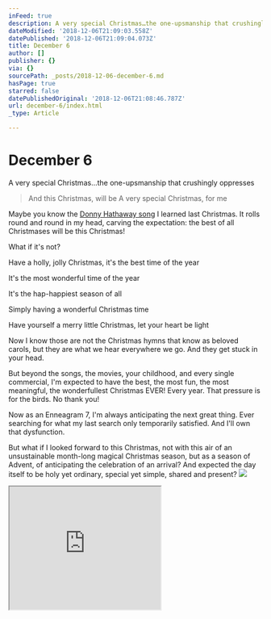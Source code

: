 ```yaml
---
inFeed: true
description: A very special Christmas…the one-upsmanship that crushingly oppresses
dateModified: '2018-12-06T21:09:03.558Z'
datePublished: '2018-12-06T21:09:04.073Z'
title: December 6
author: []
publisher: {}
via: {}
sourcePath: _posts/2018-12-06-december-6.md
hasPage: true
starred: false
datePublishedOriginal: '2018-12-06T21:08:46.787Z'
url: december-6/index.html
_type: Article

---
```

# December 6

A very special Christmas...the one-upsmanship that crushingly oppresses

> And this Christmas, will be 
> A very special Christmas, for me

Maybe you know the [Donny Hathaway song][0] I learned last Christmas. It rolls round and round in my head, carving the expectation: the best of all Christmases will be this Christmas!

What if it's not?

Have a holly, jolly Christmas, it's the best time of the year

It's the most wonderful time of the year

It's the hap-happiest season of all

Simply having a wonderful Christmas time

Have yourself a merry little Christmas, let your heart be light

Now I know those are not the Christmas hymns that know as beloved carols, but they are what we hear everywhere we go. And they get stuck in your head.

But beyond the songs, the movies, your childhood, and every single commercial, I'm expected to have the best, the most fun, the most meaningful, the wonderfullest Christmas EVER! Every year. That pressure is for the birds. No thank you!

Now as an Enneagram 7, I'm always anticipating the next great thing. Ever searching for what my last search only temporarily satisfied. And I'll own that dysfunction.

But what if I looked forward to this Christmas, not with this air of an unsustainable month-long magical Christmas season, but as a season of Advent, of anticipating the celebration of an arrival? And expected the day itself to be holy yet ordinary, special yet simple, shared and present?
![](https://the-grid-user-content.s3-us-west-2.amazonaws.com/75792efe-5418-4b1a-bda8-2147c8aecd0e.jpg)

<iframe src="https://the-grid.github.io/ed-userhtml/?g=eJxNUcFOwzAMvfcroiHRVlpTBhIH2u4wiQOXXYATQihN3C3dmlR2WjEh_h136yRucfz8nt9zaeworKkWTZ2h92GxLnP-WkclabR9WCfN4HSw3iVmKWjJ2FT8REKMCkXLddOSqISROwjPR-jABdqc3tRuqzpIKP24-ywYbRuR_MdsTi8mYapUIIQB3YSZiTSCCjDjmKHghrSGe9ZcYJJQcxnvQ-jpKc-1dw50kI3SUHt_kA5CDu7r_TUnc5At3Xw3dXesVrcjILGVanyQ9_FExtvLXiErbb0BaR0Bhg00HiGZ3aVF9JsYr4dpn6WIL7nE_LrqZS2xTpymRZnPqUVROQWrj4ronK323TmbhTAqqGyP0FSLyQDvj8AOKODAObud3qOl0CmSPJMb0NDVgNnjPOmGrvcUmHV1vdUfONaXTA" height="244" style=""></iframe>



[0]: https://youtu.be/pj1mVUEHeUE